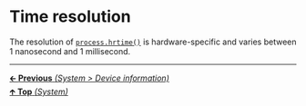 # Time resolution

The resolution of
[`process.hrtime()`](https://nodejs.org/api/process.html#process_process_hrtime_time)
is hardware-specific and varies between 1 nanosecond and 1 millisecond.

<hr>

[🡰 **Previous** _(System > Device information)_](device_information.md)<br>
[🡱 **Top** _(System)_](README.md)<br>
